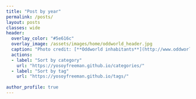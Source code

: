 ```yaml
---
title: "Post by year"
permalink: /posts/
layout: posts
classes: wide
header:
  overlay_color: "#5e616c"
  overlay_image: /assets/images/home/oddworld_header.jpg
  caption: "Photo credit: [**Oddworld inhabitants**](http://www.oddworld.com/)"
  actions:
  - label: "Sort by category"
    url: "https://yosoyfreeman.github.io/categories/"
  - label: "Sort by tag"
    url: "https://yosoyfreeman.github.io/tags/"
      
author_profile: true
---
```

